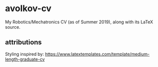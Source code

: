 # avolkov-cv
My Robotics/Mechatronics CV (as of Summer 2019), along with its LaTeX source.

## attributions

Styling inspired by: https://www.latextemplates.com/template/medium-length-graduate-cv
